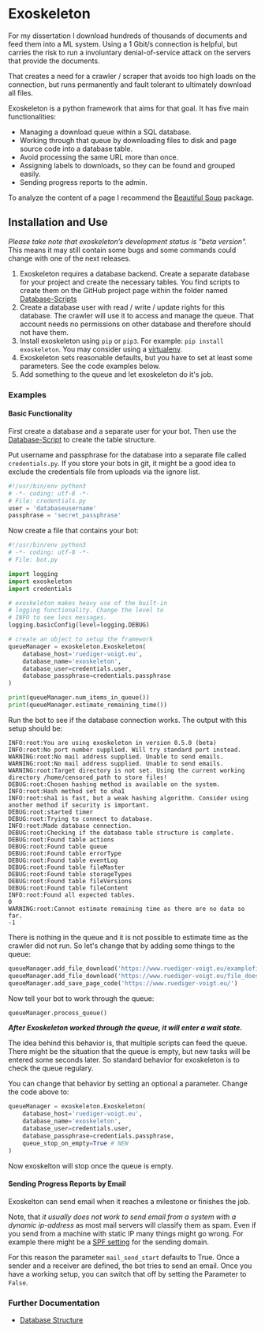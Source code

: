 # Exoskeleton

For my dissertation I download hundreds of thousands of documents and feed them into a ML system. Using a 1 Gbit/s connection is helpful, but carries the risk to run a involuntary denial-of-service attack on the servers that provide the documents.

That creates a need for a crawler / scraper that avoids too high loads on the connection, but runs permanently and fault tolerant to ultimately download all files.

Exoskeleton is a python framework that aims for that goal. It has five main functionalities:
* Managing a download queue within a SQL database.
* Working through that queue by downloading files to disk and page source code into a database table.
* Avoid processing the same URL more than once.
* Assigning labels to downloads, so they can be found and grouped easily.
* Sending progress reports to the admin.

To analyze the content of a page I recommend the [Beautiful Soup](https://www.crummy.com/software/BeautifulSoup/ "beautiful soup project homepage") package.

## Installation and Use

*Please take note that exoskeleton’s development status is "beta version".* This means it may still contain some bugs and some commands could change with one of the next releases.

1. Exoskeleton requires a database backend. Create a separate database for your project and create the necessary tables. You find scripts to create them on the GitHub project page within the folder named [Database-Scripts](https://github.com/RuedigerVoigt/exoskeleton/tree/master/Database-Scripts)
2. Create a database user with read / write / update rights for this database. The crawler will use it to access and manage the queue. That account needs no permissions on other database and therefore should not have them.
3. Install exoskeleton using `pip` or `pip3`. For example: `pip install exoskeleton`. You may consider using a [virtualenv](https://virtualenv.pypa.io/en/latest/userguide/ "Documentation").
4. Exoskeleton sets reasonable defaults, but you have to set at least some parameters. See the code examples below.
5. Add something to the queue and let exoskeleton do it's job.

### Examples

#### Basic Functionality

First create a database and a separate user for your bot. Then use the [Database-Script](https://github.com/RuedigerVoigt/exoskeleton/Database-Scripts) to create the table structure.

Put username and passphrase for the database into a separate file called `credentials.py`. If you store your bots in git, it might be a good idea to exclude the credentials file from uploads via the ignore list.

```python
#!/usr/bin/env python3
# -*- coding: utf-8 -*-
# File: credentials.py
user = 'databaseusername'
passphrase = 'secret_passphrase'
```

Now create a file that contains your bot:

```python
#!/usr/bin/env python3
# -*- coding: utf-8 -*-
# File: bot.py

import logging
import exoskeleton
import credentials

# exoskeleton makes heavy use of the built-in
# logging functionality. Change the level to
# INFO to see less messages.
logging.basicConfig(level=logging.DEBUG)

# create an object to setup the framework
queueManager = exoskeleton.Exoskeleton(
    database_host='ruediger-voigt.eu',
    database_name='exoskeleton',
    database_user=credentials.user,
    database_passphrase=credentials.passphrase
)

print(queueManager.num_items_in_queue())
print(queueManager.estimate_remaining_time())
```

Run the bot to see if the database connection works. The output with this setup should be:
```
INFO:root:You are using exoskeleton in version 0.5.0 (beta)
INFO:root:No port number supplied. Will try standard port instead.
WARNING:root:No mail address supplied. Unable to send emails.
WARNING:root:No mail address supplied. Unable to send emails.
WARNING:root:Target directory is not set. Using the current working directory /home/censored_path to store files!
DEBUG:root:Chosen hashing method is available on the system.
INFO:root:Hash method set to sha1
INFO:root:sha1 is fast, but a weak hashing algorithm. Consider using another method if security is important.
DEBUG:root:started timer
DEBUG:root:Trying to connect to database.
INFO:root:Made database connection.
DEBUG:root:Checking if the database table structure is complete.
DEBUG:root:Found table actions
DEBUG:root:Found table queue
DEBUG:root:Found table errorType
DEBUG:root:Found table eventLog
DEBUG:root:Found table fileMaster
DEBUG:root:Found table storageTypes
DEBUG:root:Found table fileVersions
DEBUG:root:Found table fileContent
INFO:root:Found all expected tables.
0
WARNING:root:Cannot estimate remaining time as there are no data so far.
-1
```

There is nothing in the queue and it is not possible to estimate time as the crawler did not run. So let's change that by adding some things to the queue:

```python
queueManager.add_file_download('https://www.ruediger-voigt.eu/examplefile.txt')
queueManager.add_file_download('https://www.ruediger-voigt.eu/file_does_not_exist.pdf')
queueManager.add_save_page_code('https://www.ruediger-voigt.eu/')
```

Now tell your bot to work through the queue:

```python
queueManager.process_queue()
```

***After Exoskeleton worked through the queue, it will enter a wait state.***

The idea behind this behavior is, that multiple scripts can feed the queue. There might be the situation that the queue is empty, but new tasks will be entered some seconds later. So standard behavior for exoskeleton is to check the queue regulary.

You can change that behavior by setting an optional a parameter. Change the code above to:

```python
queueManager = exoskeleton.Exoskeleton(
    database_host='ruediger-voigt.eu',
    database_name='exoskeleton',
    database_user=credentials.user,
    database_passphrase=credentials.passphrase,
    queue_stop_on_empty=True # NEW
)
```

Now exoskelton will stop once the queue is empty.

#### Sending Progress Reports by Email

Exoskelton can send email when it reaches a milestone or finishes the job.


Note, that *it usually does not work to send email from a system with a dynamic ip-address* as most mail servers will classify them as spam.
Even if you send from a machine with static IP many things might go wrong.
For example there might be a [SPF setting](https://en.wikipedia.org/wiki/Sender_Policy_Framework) for the sending domain.

For this reason the parameter `mail_send_start` defaults to True.
Once a sender and a receiver are defined, the bot tries to send an email.
Once you have a working setup, you can switch that off by setting the Parameter to `False`.

### Further Documentation

* [Database Structure](https://github.com/RuedigerVoigt/exoskeleton/tree/master/Database-Scripts)
